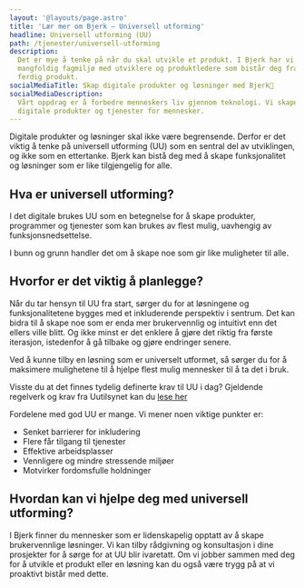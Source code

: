 ```yaml
---
layout: '@layouts/page.astro'
title: 'Lær mer om Bjerk – Universell utforming'
headline: Universell utforming (UU)
path: /tjenester/universell-utforming
description:
  Det er mye å tenke på når du skal utvikle et produkt. I Bjerk har vi et
  mangfoldig fagmiljø med utviklere og produktledere som bistår deg fra idé til
  ferdig produkt.
socialMediaTitle: Skap digitale produkter og løsninger med Bjerk🌳
socialMediaDescription:
  Vårt oppdrag er å forbedre menneskers liv gjennom teknologi. Vi skaper
  digitale produkter og tjenester for mennesker.
---
```


Digitale produkter og løsninger skal ikke være begrensende. Derfor er det viktig
å tenke på universell utforming (UU) som en sentral del av utviklingen, og ikke
som en ettertanke. Bjerk kan bistå deg med å skape funksjonalitet og løsninger
som er like tilgjengelig for alle.

## Hva er universell utforming?

I det digitale brukes UU som en betegnelse for å skape produkter, programmer og
tjenester som kan brukes av flest mulig, uavhengig av funksjonsnedsettelse.

I bunn og grunn handler det om å skape noe som gir like muligheter til alle.

## Hvorfor er det viktig å planlegge?

Når du tar hensyn til UU fra start, sørger du for at løsningene og
funksjonalitetene bygges med et inkluderende perspektiv i sentrum. Det kan bidra
til å skape noe som er enda mer brukervennlig og intuitivt enn det ellers ville
blitt. Og ikke minst er det enklere å gjøre det riktig fra første iterasjon,
istedenfor å gå tilbake og gjøre endringer senere.

Ved å kunne tilby en løsning som er universelt utformet, så sørger du for å
maksimere mulighetene til å hjelpe flest mulig mennesker til å ta det i bruk.

Visste du at det finnes tydelig definerte krav til UU i dag? Gjeldende regelverk
og krav fra Uutilsynet kan du [lese her][uutilsynet]

[uutilsynet]:
  https://www.uutilsynet.no/regelverk/gjeldende-regelverk-og-krav/746

Fordelene med god UU er mange. Vi mener noen viktige punkter er:

- Senket barrierer for inkludering
- Flere får tilgang til tjenester
- Effektive arbeidsplasser
- Vennligere og mindre stressende miljøer
- Motvirker fordomsfulle holdninger

## Hvordan kan vi hjelpe deg med universell utforming?

I Bjerk finner du mennesker som er lidenskapelig opptatt av å skape
brukervennlige løsninger. Vi kan tilby rådgivning og konsultasjon i dine
prosjekter for å sørge for at UU blir ivaretatt. Om vi jobber sammen med deg for
å utvikle et produkt eller en løsning kan du også være trygg på at vi proaktivt
bistår med dette.
